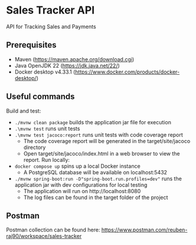 # Sales Tracker API

API for Tracking Sales and Payments

## Prerequisites

- Maven (https://maven.apache.org/download.cgi)
- Java OpenJDK 22 (https://jdk.java.net/22/)
- Docker desktop v4.33.1 (https://www.docker.com/products/docker-desktop/)

## Useful commands

Build and test:
-   `./mvnw clean package` builds the application jar file for execution
-   `.\mvnw test` runs unit tests
-   `.\mvnw test jacoco:report` runs unit tests with code coverage report
    - The code coverage report will be generated in the target/site/jacoco directory
    - Open target/site/jacoco/index.html in a web browser to view the report.
Run locally:
-   `docker compose up` spins up a local Docker instance 
    - A PostgreSQL database will be available on localhost:5432
-   `./mvnw spring-boot:run -D"spring-boot.run.profiles=dev"` runs the application jar with dev configurations for local testing
    - The application will run on http://localhost:8080
    - The log files can be found in the target folder of the project

## Postman
Postman collection can be found here: https://www.postman.com/reuben-raj90/workspace/sales-tracker
